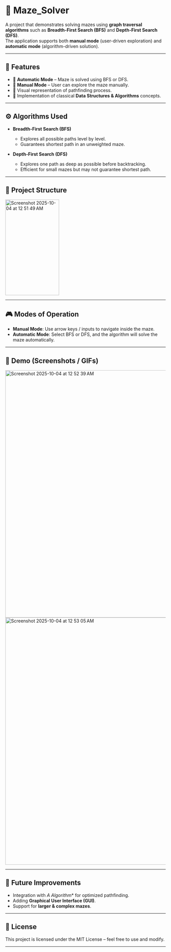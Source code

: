 # 🧩 Maze_Solver


A project that demonstrates solving mazes using **graph traversal algorithms** such as **Breadth-First Search (BFS)** and **Depth-First Search (DFS)**.  
The application supports both **manual mode** (user-driven exploration) and **automatic mode** (algorithm-driven solution).  

---

## 🚀 Features
- 🔹 **Automatic Mode** – Maze is solved using BFS or DFS.
- 🔹 **Manual Mode** – User can explore the maze manually.
- 🔹 Visual representation of pathfinding process.
- 🔹 Implementation of classical **Data Structures & Algorithms** concepts.

---

## ⚙️ Algorithms Used
- **Breadth-First Search (BFS)**  
  - Explores all possible paths level by level.  
  - Guarantees shortest path in an unweighted maze.  

- **Depth-First Search (DFS)**  
  - Explores one path as deep as possible before backtracking.  
  - Efficient for small mazes but may not guarantee shortest path.  

---

## 📂 Project Structure










<img width="169" height="300" alt="Screenshot 2025-10-04 at 12 51 49 AM" src="https://github.com/user-attachments/assets/375bab94-3d1c-409b-ba4b-3d024070f4e9" />

---

## 🎮 Modes of Operation

* **Manual Mode**: Use arrow keys / inputs to navigate inside the maze.
* **Automatic Mode**: Select BFS or DFS, and the algorithm will solve the maze automatically.

---

## 📸 Demo (Screenshots / GIFs)
<img width="825" height="775" alt="Screenshot 2025-10-04 at 12 52 39 AM" src="https://github.com/user-attachments/assets/2c493c27-c8a6-4830-a6dd-113cb3de6f16" />
<img width="825" height="775" alt="Screenshot 2025-10-04 at 12 53 05 AM" src="https://github.com/user-attachments/assets/ed68b879-893d-404a-8853-3ef937be9209" />

---


## 📌 Future Improvements

* Integration with **A* Algorithm** for optimized pathfinding.
* Adding **Graphical User Interface (GUI)**.
* Support for **larger & complex mazes**.

---

## 📜 License

This project is licensed under the MIT License – feel free to use and modify.

---


